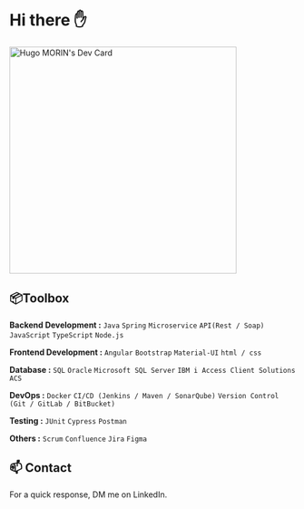 # Hi there ✋
<a href="https://app.daily.dev/hugomorin">
  <img src="https://github.com/GOHU6/GOHU6/devcard.svg" width="400" alt="Hugo MORIN's Dev Card"/>
</a>

## 📦Toolbox
   **Backend Development :** `Java` `Spring` `Microservice` `API(Rest / Soap)` `JavaScript` `TypeScript` `Node.js` 
   
   **Frontend Development :** `Angular` `Bootstrap` `Material-UI` `html / css`
   
   **Database :** `SQL` `Oracle` `Microsoft SQL Server` `IBM i Access Client Solutions ACS`
   
   **DevOps :** `Docker` `CI/CD (Jenkins / Maven / SonarQube)` `Version Control (Git / GitLab / BitBucket)`
   
   **Testing :** `JUnit` `Cypress` `Postman` 
   
   **Others :**  `Scrum` `Confluence` `Jira` `Figma`

## 📫 Contact
  For a quick response, DM me on LinkedIn.
<!--
**GOHU6/GOHU6** is a ✨ _special_ ✨ repository because its `README.md` (this file) appears on your GitHub profile.

Here are some ideas to get you started:

- 🔭 I’m currently working on ...
- 🌱 I’m currently learning ...
- 👯 I’m looking to collaborate on ...
- 🤔 I’m looking for help with ...
- 💬 Ask me about ...
- 📫 How to reach me: ...
- 😄 Pronouns: ...
- ⚡ Fun fact: ...
-->
